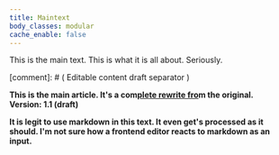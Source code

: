 ```yaml
---
title: Maintext
body_classes: modular
cache_enable: false
---
```


<p>This is the main text. This is what it is all about. Seriously.</p>
[comment]: # ( Editable content draft separator )
<p><strong>This is the main article. It's a com<u>ple</u></strong><strong><u>te rewrite fro</u>m the </strong><strong>original.<br>Version: 1.1 (draft)</strong></p><p><strong>It is legit to use markdown in this text. It even get's processed as it should. I'm not sure how a frontend editor reacts to markdown as an input.</strong></p>